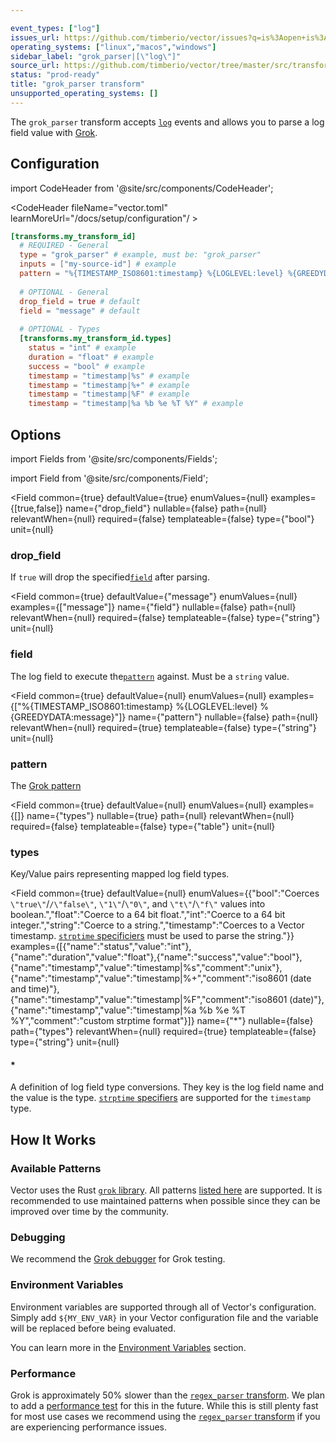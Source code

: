 ```yaml
---

event_types: ["log"]
issues_url: https://github.com/timberio/vector/issues?q=is%3Aopen+is%3Aissue+label%3A%22transform%3A+grok_parser%22
operating_systems: ["linux","macos","windows"]
sidebar_label: "grok_parser|[\"log\"]"
source_url: https://github.com/timberio/vector/tree/master/src/transforms/grok_parser.rs
status: "prod-ready"
title: "grok_parser transform"
unsupported_operating_systems: []
---
```


The `grok_parser` transform accepts [`log`][docs.data-model#log] events and allows you to parse a log field value with [Grok][urls.grok].

## Configuration

import CodeHeader from '@site/src/components/CodeHeader';

<CodeHeader fileName="vector.toml" learnMoreUrl="/docs/setup/configuration"/ >

```toml
[transforms.my_transform_id]
  # REQUIRED - General
  type = "grok_parser" # example, must be: "grok_parser"
  inputs = ["my-source-id"] # example
  pattern = "%{TIMESTAMP_ISO8601:timestamp} %{LOGLEVEL:level} %{GREEDYDATA:message}" # example
  
  # OPTIONAL - General
  drop_field = true # default
  field = "message" # default
  
  # OPTIONAL - Types
  [transforms.my_transform_id.types]
    status = "int" # example
    duration = "float" # example
    success = "bool" # example
    timestamp = "timestamp|%s" # example
    timestamp = "timestamp|%+" # example
    timestamp = "timestamp|%F" # example
    timestamp = "timestamp|%a %b %e %T %Y" # example
```

## Options

import Fields from '@site/src/components/Fields';

import Field from '@site/src/components/Field';

<Fields filters={true}>


<Field
  common={true}
  defaultValue={true}
  enumValues={null}
  examples={[true,false]}
  name={"drop_field"}
  nullable={false}
  path={null}
  relevantWhen={null}
  required={false}
  templateable={false}
  type={"bool"}
  unit={null}
  >

### drop_field

If `true` will drop the specified[`field`](#field) after parsing.


</Field>


<Field
  common={true}
  defaultValue={"message"}
  enumValues={null}
  examples={["message"]}
  name={"field"}
  nullable={false}
  path={null}
  relevantWhen={null}
  required={false}
  templateable={false}
  type={"string"}
  unit={null}
  >

### field

The log field to execute the[`pattern`](#pattern) against. Must be a `string` value.


</Field>


<Field
  common={true}
  defaultValue={null}
  enumValues={null}
  examples={["%{TIMESTAMP_ISO8601:timestamp} %{LOGLEVEL:level} %{GREEDYDATA:message}"]}
  name={"pattern"}
  nullable={false}
  path={null}
  relevantWhen={null}
  required={true}
  templateable={false}
  type={"string"}
  unit={null}
  >

### pattern

The [Grok pattern][urls.grok_patterns]


</Field>


<Field
  common={true}
  defaultValue={null}
  enumValues={null}
  examples={[]}
  name={"types"}
  nullable={true}
  path={null}
  relevantWhen={null}
  required={false}
  templateable={false}
  type={"table"}
  unit={null}
  >

### types

Key/Value pairs representing mapped log field types.

<Fields filters={false}>


<Field
  common={true}
  defaultValue={null}
  enumValues={{"bool":"Coerces `\"true\"`/`/\"false\"`, `\"1\"`/`\"0\"`, and `\"t\"`/`\"f\"` values into boolean.","float":"Coerce to a 64 bit float.","int":"Coerce to a 64 bit integer.","string":"Coerce to a string.","timestamp":"Coerces to a Vector timestamp. [`strptime` specificiers][urls.strptime_specifiers] must be used to parse the string."}}
  examples={[{"name":"status","value":"int"},{"name":"duration","value":"float"},{"name":"success","value":"bool"},{"name":"timestamp","value":"timestamp|%s","comment":"unix"},{"name":"timestamp","value":"timestamp|%+","comment":"iso8601 (date and time)"},{"name":"timestamp","value":"timestamp|%F","comment":"iso8601 (date)"},{"name":"timestamp","value":"timestamp|%a %b %e %T %Y","comment":"custom strptime format"}]}
  name={"*"}
  nullable={false}
  path={"types"}
  relevantWhen={null}
  required={true}
  templateable={false}
  type={"string"}
  unit={null}
  >

#### *

A definition of log field type conversions. They key is the log field name and the value is the type. [`strptime` specifiers][urls.strptime_specifiers] are supported for the `timestamp` type.


</Field>


</Fields>

</Field>


</Fields>

## How It Works

### Available Patterns

Vector uses the Rust [`grok` library][urls.rust_grok_library]. All patterns
[listed here][urls.grok_patterns] are supported. It is recommended to use
maintained patterns when possible since they can be improved over time by
the community.

### Debugging

We recommend the [Grok debugger][urls.grok_debugger] for Grok testing.

### Environment Variables

Environment variables are supported through all of Vector's configuration.
Simply add `${MY_ENV_VAR}` in your Vector configuration file and the variable
will be replaced before being evaluated.

You can learn more in the [Environment Variables][docs.configuration#environment-variables]
section.

### Performance

Grok is approximately 50% slower than the [`regex_parser` transform][docs.transforms.regex_parser].
We plan to add a [performance test][docs.performance] for this in the future.
While this is still plenty fast for most use cases we recommend using the
[`regex_parser` transform][docs.transforms.regex_parser] if you are experiencing
performance issues.


[docs.configuration#environment-variables]: /docs/setup/configuration#environment-variables
[docs.data-model#log]: /docs/about/data-model#log
[docs.performance]: /docs/about/performance
[docs.transforms.regex_parser]: /docs/reference/transforms/regex_parser
[urls.grok]: http://grokdebug.herokuapp.com/
[urls.grok_debugger]: http://grokdebug.herokuapp.com/
[urls.grok_patterns]: https://github.com/daschl/grok/tree/master/patterns
[urls.rust_grok_library]: https://github.com/daschl/grok
[urls.strptime_specifiers]: https://docs.rs/chrono/0.3.1/chrono/format/strftime/index.html
